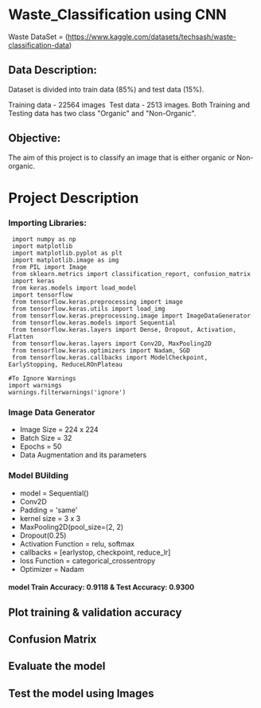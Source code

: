 # Waste_Classification using CNN
Waste DataSet = (https://www.kaggle.com/datasets/techsash/waste-classification-data)

## Data Description:

Dataset is divided into train data (85%) and test data (15%).

Training data - 22564 images  Test data - 2513 images. Both Training and Testing data has two class "Organic" and "Non-Organic".

## Objective:
The aim of this project is to classify an image that is either organic or Non-organic.


# Project Description
### Importing Libraries:
```
 import numpy as np
 import matplotlib
 import matplotlib.pyplot as plt
 import matplotlib.image as img
 from PIL import Image
 from sklearn.metrics import classification_report, confusion_matrix
 import keras
 from keras.models import load_model
 import tensorflow
 from tensorflow.keras.preprocessing import image
 from tensorflow.keras.utils import load_img
 from tensorflow.keras.preprocessing.image import ImageDataGenerator
 from tensorflow.keras.models import Sequential
 from tensorflow.keras.layers import Dense, Dropout, Activation, Flatten
 from tensorflow.keras.layers import Conv2D, MaxPooling2D
 from tensorflow.keras.optimizers import Nadam, SGD
 from tensorflow.keras.callbacks import ModelCheckpoint, EarlyStopping, ReduceLROnPlateau

#To Ignore Warnings
import warnings
warnings.filterwarnings('ignore')
```

### Image Data Generator
- Image Size = 224 x 224
- Batch Size = 32 
- Epochs = 50
- Data Augmentation and its parameters

### Model BUilding
- model = Sequential()
- Conv2D
- Padding = 'same'
- kernel size = 3 x 3
- MaxPooling2D(pool_size=(2, 2)
- Dropout(0.25)
- Activation Function = relu, softmax
- callbacks = [earlystop, checkpoint, reduce_lr]
- loss Function = categorical_crossentropy
- Optimizer = Nadam
  
#### model Train Accuracy: 0.9118  & Test Accuracy: 0.9300

## Plot training & validation accuracy
## Confusion Matrix

## Evaluate the model
## Test the model using Images

